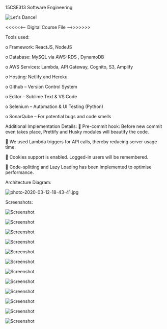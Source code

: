 15CSE313 Software Engineering

![Let's Dance!](http://33.media.tumblr.com/3d223954ad0a77f4e98a7b87136aa395/tumblr_nlct5lFVbF1qhu7oio1_500.gif)


<<<<<<--  Digital Course File -->>>>>>>


Tools used:

o Framework: ReactJS, NodeJS

o Database: MySQL via AWS-RDS , DynamoDB

o AWS Services: Lambda, API Gateway, Cognito, S3, Amplify

o Hosting: Netlify and Heroku

o Github – Version Control System

o Editor - Sublime Text & VS Code

o Selenium – Automation & UI Testing (Python)

o SonarQube – For potential bugs and code smells

Additional Implementation Details:
 Pre-commit hook: Before new commit even takes place, Prettify and Husky modules will beautify the code.

 We used Lambda triggers for API calls, thereby reducing server usage time.

 Cookies support is enabled. Logged-in users will be remembered.

 Code-splitting and Lazy Loading has been implemented to optimise performance.



Architecture Diagram:

![photo-2020-03-12-18-43-41.jpg](https://i.postimg.cc/N008jbTC/photo-2020-03-12-18-43-41.jpg)


Screenshots:

![Screenshot](https://i.postimg.cc/L5ZFKzNn/1.png)

![Screenshot](https://i.postimg.cc/mhffbt5V/2.png)

![Screenshot](https://i.postimg.cc/L6Lhjf29/3.png)

![Screenshot](https://i.postimg.cc/7PC5YdRT/4.png)

![Screenshot](https://i.postimg.cc/Dft8W5Vp/5.png)

![Screenshot](https://i.postimg.cc/mgSD5sPK/6.png)

![Screenshot](https://i.postimg.cc/ZYyqh398/7.png)

![Screenshot](https://i.postimg.cc/pdGdPJYZ/8.png)

![Screenshot](https://i.postimg.cc/dVF361V8/9.png)

![Screenshot](https://i.postimg.cc/857zcfZV/10.png)

![Screenshot](https://i.postimg.cc/QtvxTNzK/12.png)

![Screenshot](https://i.postimg.cc/vT98LFRq/13.png)

